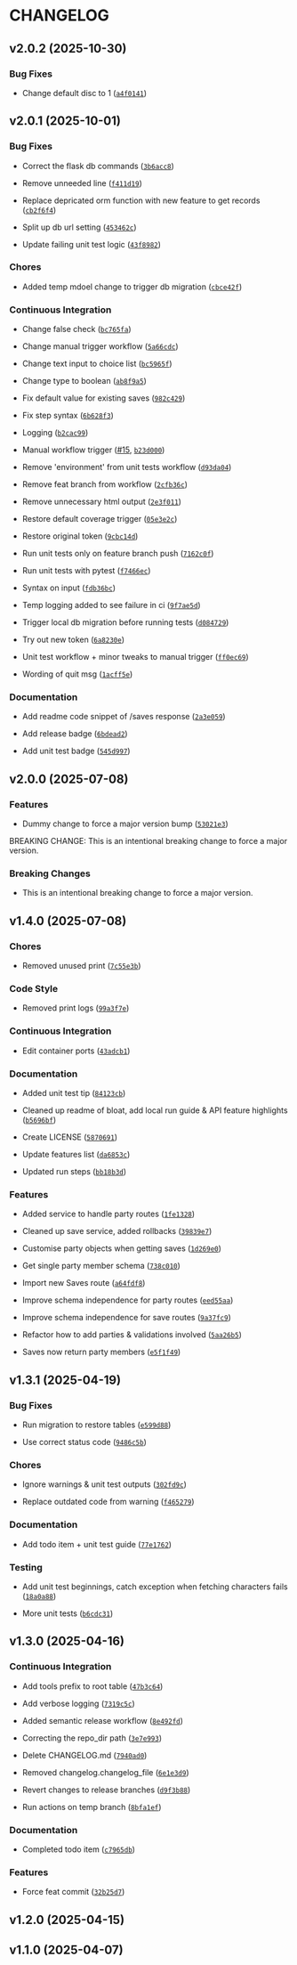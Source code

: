 # CHANGELOG


## v2.0.2 (2025-10-30)

### Bug Fixes

- Change default disc to 1
  ([`a4f0141`](https://github.com/alexandlazaris/FFVII-API/commit/a4f01413a729f1f949f49f6d2215dd9784136861))


## v2.0.1 (2025-10-01)

### Bug Fixes

- Correct the flask db commands
  ([`3b6acc8`](https://github.com/alexandlazaris/FFVII-API/commit/3b6acc8f61ab75fdc3544289eeb6e007418eebac))

- Remove unneeded line
  ([`f411d19`](https://github.com/alexandlazaris/FFVII-API/commit/f411d196bb7f72ccb8620f49652db69344c942dc))

- Replace depricated orm function with new feature to get records
  ([`cb2f6f4`](https://github.com/alexandlazaris/FFVII-API/commit/cb2f6f484b7263e610a1bbf7b386d44ffaa81ddd))

- Split up db url setting
  ([`453462c`](https://github.com/alexandlazaris/FFVII-API/commit/453462c6875b343189c809288cffefa449d92708))

- Update failing unit test logic
  ([`43f8982`](https://github.com/alexandlazaris/FFVII-API/commit/43f89820e77fa58d5a77daf615348d42d8000987))

### Chores

- Added temp mdoel change to trigger db migration
  ([`cbce42f`](https://github.com/alexandlazaris/FFVII-API/commit/cbce42f1451d8cb8cbce848fb6757767bf3eec2d))

### Continuous Integration

- Change false check
  ([`bc765fa`](https://github.com/alexandlazaris/FFVII-API/commit/bc765fa9649486775a1c5e4ebddf72054432e80f))

- Change manual trigger workflow
  ([`5a66cdc`](https://github.com/alexandlazaris/FFVII-API/commit/5a66cdc834b43615fa844e48eeca68ed2b362443))

- Change text input to choice list
  ([`bc5965f`](https://github.com/alexandlazaris/FFVII-API/commit/bc5965fb2fa162fdf10ebba1431df8349fc061ad))

- Change type to boolean
  ([`ab8f9a5`](https://github.com/alexandlazaris/FFVII-API/commit/ab8f9a5851a1c49ec16c0b211c622a35b3cebb81))

- Fix default value for existing saves
  ([`982c429`](https://github.com/alexandlazaris/FFVII-API/commit/982c42985acbc535e6308ec65960574091b22af4))

- Fix step syntax
  ([`6b628f3`](https://github.com/alexandlazaris/FFVII-API/commit/6b628f306d8989bb9307df1360c1bcb48c68dd34))

- Logging
  ([`b2cac99`](https://github.com/alexandlazaris/FFVII-API/commit/b2cac9950533e6efedc78222bc7aca5342a8c4c7))

- Manual workflow trigger ([#15](https://github.com/alexandlazaris/FFVII-API/pull/15),
  [`b23d000`](https://github.com/alexandlazaris/FFVII-API/commit/b23d000bf3b2995eccd85c5880d5bf274a16fa69))

- Remove 'environment' from unit tests workflow
  ([`d93da04`](https://github.com/alexandlazaris/FFVII-API/commit/d93da0435648698342c09b596d69ec180078c119))

- Remove feat branch from workflow
  ([`2cfb36c`](https://github.com/alexandlazaris/FFVII-API/commit/2cfb36c8ddc06829170d5b5c05878ed0911588fb))

- Remove unnecessary html output
  ([`2e3f011`](https://github.com/alexandlazaris/FFVII-API/commit/2e3f011839dc84f93571347b71c754c6ae797c1e))

- Restore default coverage trigger
  ([`05e3e2c`](https://github.com/alexandlazaris/FFVII-API/commit/05e3e2c96741530705e7c05928d0c4701316e6a9))

- Restore original token
  ([`9cbc14d`](https://github.com/alexandlazaris/FFVII-API/commit/9cbc14d2cea1646f75f903b388f7e12ba2588bb0))

- Run unit tests only on feature branch push
  ([`7162c0f`](https://github.com/alexandlazaris/FFVII-API/commit/7162c0fffbad884c736fcc5ad7c6ae9802191201))

- Run unit tests with pytest
  ([`f7466ec`](https://github.com/alexandlazaris/FFVII-API/commit/f7466ece36b7bab66561d3a785c7d5f93aaa0a96))

- Syntax on input
  ([`fdb36bc`](https://github.com/alexandlazaris/FFVII-API/commit/fdb36bc67be656869450c95286867ce9aafcaf08))

- Temp logging added to see failure in ci
  ([`9f7ae5d`](https://github.com/alexandlazaris/FFVII-API/commit/9f7ae5db7996d1a8088bc1cbcd4539c46b3aeca8))

- Trigger local db migration before running tests
  ([`d084729`](https://github.com/alexandlazaris/FFVII-API/commit/d084729e19c2c66eb6c2c0ddf84079fb3feabaf7))

- Try out new token
  ([`6a8230e`](https://github.com/alexandlazaris/FFVII-API/commit/6a8230e68c51bc418004ed37f1e2b2eadd51f31b))

- Unit test workflow + minor tweaks to manual trigger
  ([`ff0ec69`](https://github.com/alexandlazaris/FFVII-API/commit/ff0ec697c15b9aa5852f2fabf23e8a311e3e8f6f))

- Wording of quit msg
  ([`1acff5e`](https://github.com/alexandlazaris/FFVII-API/commit/1acff5e762898bb34684a02ec2bec28e266d15f2))

### Documentation

- Add readme code snippet of /saves response
  ([`2a3e059`](https://github.com/alexandlazaris/FFVII-API/commit/2a3e059939cb5d33f23d5ff1db51d0ea03095f2e))

- Add release badge
  ([`6bdead2`](https://github.com/alexandlazaris/FFVII-API/commit/6bdead2bf7bdc443dc66371faf735e500fcf6bd4))

- Add unit test badge
  ([`545d997`](https://github.com/alexandlazaris/FFVII-API/commit/545d9978d767d1e6536129b462b8bc7dad701f67))


## v2.0.0 (2025-07-08)

### Features

- Dummy change to force a major version bump
  ([`53021e3`](https://github.com/alexandlazaris/FFVII-API/commit/53021e319ebcdecbe7fc104453ed1edef5dcd406))

BREAKING CHANGE: This is an intentional breaking change to force a major version.

### Breaking Changes

- This is an intentional breaking change to force a major version.


## v1.4.0 (2025-07-08)

### Chores

- Removed unused print
  ([`7c55e3b`](https://github.com/alexandlazaris/FFVII-API/commit/7c55e3bdd2956a961240a159f7a7a3159c880820))

### Code Style

- Removed print logs
  ([`99a3f7e`](https://github.com/alexandlazaris/FFVII-API/commit/99a3f7e8c7294524c9151642eb74195f7f06bc2d))

### Continuous Integration

- Edit container ports
  ([`43adcb1`](https://github.com/alexandlazaris/FFVII-API/commit/43adcb18ab164481b56ba44b20c8a8e66957b410))

### Documentation

- Added unit test tip
  ([`84123cb`](https://github.com/alexandlazaris/FFVII-API/commit/84123cbde86f7fccec6ee868949d0046d37b0446))

- Cleaned up readme of bloat, add local run guide & API feature highlights
  ([`b5696bf`](https://github.com/alexandlazaris/FFVII-API/commit/b5696bfe3b7fefa93d32ae88bf3b76537b72b800))

- Create LICENSE
  ([`5870691`](https://github.com/alexandlazaris/FFVII-API/commit/5870691ad6bd1544a8dd48833e13c74fd69be753))

- Update features list
  ([`da6853c`](https://github.com/alexandlazaris/FFVII-API/commit/da6853cc12662dc76c9ba44621a3f4037e4c37ac))

- Updated run steps
  ([`bb18b3d`](https://github.com/alexandlazaris/FFVII-API/commit/bb18b3d89007a12c4a50192a157ff3b5c71a9416))

### Features

- Added service to handle party routes
  ([`1fe1328`](https://github.com/alexandlazaris/FFVII-API/commit/1fe13287c898e8569c8a3d4e15e6c13b2f44e8f3))

- Cleaned up save service, added rollbacks
  ([`39839e7`](https://github.com/alexandlazaris/FFVII-API/commit/39839e77bbd419532f8ac34ac18a1e01a44c05bd))

- Customise party objects when getting saves
  ([`1d269e0`](https://github.com/alexandlazaris/FFVII-API/commit/1d269e05b00456aa69a6969c1bc642451c6dcf8f))

- Get single party member schema
  ([`738c010`](https://github.com/alexandlazaris/FFVII-API/commit/738c010ca43883d10c108f1c7907354b21f3b515))

- Import new Saves route
  ([`a64fdf8`](https://github.com/alexandlazaris/FFVII-API/commit/a64fdf8c3dcec1b24176daa32bad9999a046a95d))

- Improve schema independence for party routes
  ([`eed55aa`](https://github.com/alexandlazaris/FFVII-API/commit/eed55aa67f29f236a29bc438ed36bcac789d4949))

- Improve schema independence for save routes
  ([`9a37fc9`](https://github.com/alexandlazaris/FFVII-API/commit/9a37fc949575ae3637cf3d8e0bf4cb970073e5fb))

- Refactor how to add parties & validations involved
  ([`5aa26b5`](https://github.com/alexandlazaris/FFVII-API/commit/5aa26b5f0e75a6222edbb56c9e648f2a53a3d7b3))

- Saves now return party members
  ([`e5f1f49`](https://github.com/alexandlazaris/FFVII-API/commit/e5f1f49353f48ce70154b8fda31dd4bbddd6577f))


## v1.3.1 (2025-04-19)

### Bug Fixes

- Run migration to restore tables
  ([`e599d88`](https://github.com/alexandlazaris/FFVII-API/commit/e599d88938ec9aa80dcb8c308d8d510af3f9d5a7))

- Use correct status code
  ([`9486c5b`](https://github.com/alexandlazaris/FFVII-API/commit/9486c5b36e78d81e2b3fde87aecf04cc3b24f443))

### Chores

- Ignore warnings & unit test outputs
  ([`302fd9c`](https://github.com/alexandlazaris/FFVII-API/commit/302fd9c80a8493160ae09737b4054c14a232f931))

- Replace outdated code from warning
  ([`f465279`](https://github.com/alexandlazaris/FFVII-API/commit/f4652799a0f0fa772fe46b93a76b55b5922c731b))

### Documentation

- Add todo item + unit test guide
  ([`77e1762`](https://github.com/alexandlazaris/FFVII-API/commit/77e1762a1943ec8f41913b93d0f5c0c80d65c586))

### Testing

- Add unit test beginnings, catch exception when fetching characters fails
  ([`18a0a88`](https://github.com/alexandlazaris/FFVII-API/commit/18a0a88963f5047376d3e80afc16b50115924d77))

- More unit tests
  ([`b6cdc31`](https://github.com/alexandlazaris/FFVII-API/commit/b6cdc31da0f3757fc05c8ea1259dc417eb1f77cc))


## v1.3.0 (2025-04-16)

### Continuous Integration

- Add tools prefix to root table
  ([`47b3c64`](https://github.com/alexandlazaris/FFVII-API/commit/47b3c64d9fab65c22f98259e4fd49369d750c799))

- Add verbose logging
  ([`7319c5c`](https://github.com/alexandlazaris/FFVII-API/commit/7319c5c7111763e2d9d7bc33f564bff234805e79))

- Added semantic release workflow
  ([`8e492fd`](https://github.com/alexandlazaris/FFVII-API/commit/8e492fdd04f2c04568eadde84965b7e39dca0d90))

- Correcting the repo_dir path
  ([`3e7e993`](https://github.com/alexandlazaris/FFVII-API/commit/3e7e993407b73feae788c032a35eb93f63d32b7b))

- Delete CHANGELOG.md
  ([`7940ad0`](https://github.com/alexandlazaris/FFVII-API/commit/7940ad0a42a555989237c3cdf8762130a0e505a7))

- Removed changelog.changelog_file
  ([`6e1e3d9`](https://github.com/alexandlazaris/FFVII-API/commit/6e1e3d931a8d53a8e53ebb86421237929147cfed))

- Revert changes to release branches
  ([`d9f3b88`](https://github.com/alexandlazaris/FFVII-API/commit/d9f3b88af26f741ad06f4551231fe1043516645b))

- Run actions on temp branch
  ([`8bfa1ef`](https://github.com/alexandlazaris/FFVII-API/commit/8bfa1ef747339b2672667cba96f10278ac0b1fc1))

### Documentation

- Completed todo item
  ([`c7965db`](https://github.com/alexandlazaris/FFVII-API/commit/c7965dbebc24703fccc1089eaa2f2f6484818154))

### Features

- Force feat commit
  ([`32b25d7`](https://github.com/alexandlazaris/FFVII-API/commit/32b25d788879e38f8634cda05249c15f0f6e40ed))


## v1.2.0 (2025-04-15)


## v1.1.0 (2025-04-07)
